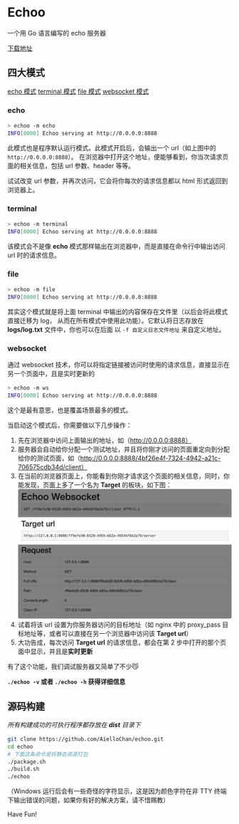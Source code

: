# Echoo

一个用 Go 语言编写的 echo 服务器

[下载地址](https://github.com/AielloChan/echoo/tree/master/dist)

## 四大模式

[echo 模式](#echo) [terminal 模式](#terminal) [file 模式](#file) [websocket 模式](#websocket)

### echo

```bash
> echoo -m echo
INFO[0000] Echoo serving at http://0.0.0.0:8888

```

此模式也是程序默认运行模式。此模式开启后，会输出一个 url（如上图中的 `http://0.0.0.0:8888`）。
在浏览器中打开这个地址，便能够看到，你当次请求页面的相关信息，包括 url 参数、header 等等。

试试改变 url 参数，并再次访问，它会将你每次的请求信息都以 html 形式返回到浏览器上。

### terminal

```bash
> echoo -m terminal
INFO[0000] Echoo serving at http://0.0.0.0:8888

```

该模式会不是像 **echo** 模式那样输出在浏览器中，而是直接在命令行中输出访问 url 时的请求信息。

### file

```bash
> echoo -m file
INFO[0000] Echoo serving at http://0.0.0.0:8888

```

其实这个模式就是将上面 terminal 中输出的内容保存在文件里（以后会将此模式直接迁移为 log，
从而在所有模式中使用此功能）。它默认将日志存放在 **logs/log.txt** 文件中，你也可以在后面
以 `-f 自定义日志文件地址` 来自定义地址。

### websocket

通过 websocket 技术，你可以将指定链接被访问时使用的请求信息，直接显示在另一个页面中，且是实时更新的

```bash
> echoo -m ws
INFO[0000] Echoo serving at http://0.0.0.0:8888

```

这个是最有意思，也是覆盖场景最多的模式。

当启动这个模式后，你需要做以下几步操作：

1. 先在浏览器中访问上面输出的地址，如（http://0.0.0.0:8888）
2. 服务器会自动给你分配一个测试地址，并且将你刚才访问的页面重定向到分配给你的测试页面，如（http://0.0.0.0:8888/4bf26e4f-7324-4942-a21c-706575cdb34d/client）
3. 在当前的浏览器页面上，你能看到你刚才请求这个页面的相关信息，同时，你能发现，页面上多了一个名为 **Target** 的板块，如下图：
  ![ws_mode_target.png](screenshot/ws_mode_target.png)
4. 试着将该 url 设置为你服务器访问的目标地址（如 nginx 中的 proxy_pass 目标地址等，或者可以直接在另一个浏览器中访问该 **Target url**）
5. 大功告成，每次访问 **Target url** 的请求信息，都会在第 2 步中打开的那个页面中显示，并且是**实时更新**

有了这个功能，我们调试服务器又简单了不少😼

**`./echoo -v` 或者 `./echoo -h` 获得详细信息**

## 源码构建

*所有构建成功的可执行程序都存放在 **dist** 目录下*

```bash
git clone https://github.com/AielloChan/echoo.git
cd echoo
# 下面这条命令是将静态资源打包
./package.sh
./build.sh
./echoo
```

（Windows 运行后会有一些奇怪的字符显示，这是因为颜色字符在非 TTY 终端下输出错误的问题，如果你有好的解决方案，请不惜赐教）

Have Fun!
